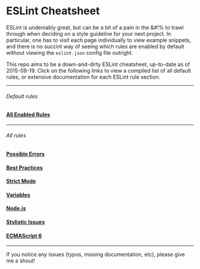 # ESLint Cheatsheet

ESLint is undeniably great, but can be a bit of a pain in the &#!% to trawl through when deciding on a style guideline for your next project. In particular, one has to visit each page individually to view example snippets, and there is no succint way of seeing which rules are enabled by default without viewing the `eslint.json` config file outright.

This repo aims to be a down-and-dirty ESLint cheatsheet, up-to-date as of 2015-08-19. Click on the following links to view a compiled list of all default rules, or extensive documentation for each ESLint rule section.

---

###### Default rules

#### [All Enabled Rules](https://github.com/JulianLaval/eslint-cheatsheet/blob/master/allDefault.md)

---

###### All rules

#### [Possible Errors](https://github.com/JulianLaval/eslint-cheatsheet/blob/master/possibleErrors.md)
#### [Best Practices](https://github.com/JulianLaval/eslint-cheatsheet/blob/master/bestPractices.md)
#### [Strict Mode](https://github.com/JulianLaval/eslint-cheatsheet/blob/master/strictMode.md)
#### [Variables](https://github.com/JulianLaval/eslint-cheatsheet/blob/master/variables.md)
#### [Node.js](https://github.com/JulianLaval/eslint-cheatsheet/blob/master/node.md)
#### [Stylistic Issues](https://github.com/JulianLaval/eslint-cheatsheet/blob/master/stylisticIssues.md)
#### [ECMAScript 6](https://github.com/JulianLaval/eslint-cheatsheet/blob/master/ECMAScript6.md)

---

If you notice any issues (typos, missing documentation, etc), please give me a shout!